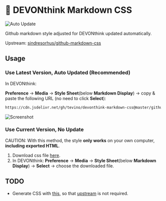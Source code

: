 # :blue_book: DEVONthink Markdown CSS

![Auto Update](https://github.com/tevino/devonthink-markdown-css/workflows/Auto%20Update/badge.svg)

Github markdown style adjusted for DEVONthink updated automatically.

Upstream: [sindresorhus/github-markdown-css][upstream]

## Usage

### Use Latest Version, Auto Updated (Recommended)

In DEVONthink:

**Preference** -> **Media** -> **Style Sheet**(below **Markdown Display**) -> copy & paste the following URL (no need to click **Select**):

```HTML
https://cdn.jsdelivr.net/gh/tevino/devonthink-markdown-css@master/github-markdown.css
```

![Screenshot](https://raw.githubusercontent.com/tevino/devonthink-markdown-css/master/screenshot.png)

### Use Current Version, No Update

CAUTION: With this method, the style **only works** on your own computer, **including exported HTML**.

1. Download css file [here][css_file].
2. In DEVONthink: **Preference** -> **Media** -> **Style Sheet**(below **Markdown Display**) -> **Select** -> choose the downloaded file.

## TODO

- Generate CSS with [this][uncss], so that [upstream][upstream] is not required.

[css_file]: https://raw.githubusercontent.com/tevino/devonthink-markdown-css/master/github-markdown.css
[upstream]: https://github.com/sindresorhus/github-markdown-css
[uncss]: https://github.com/sindresorhus/generate-github-markdown-css
